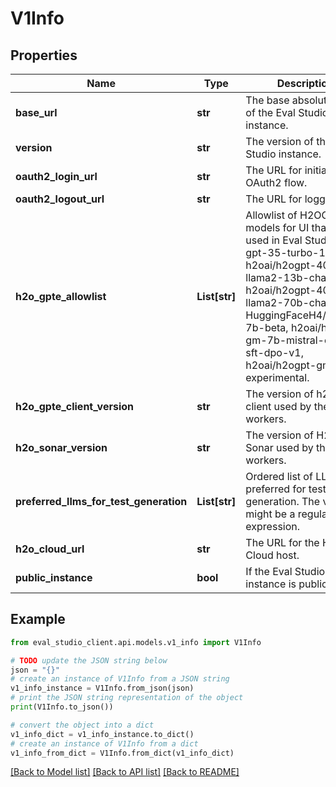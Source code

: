 # V1Info


## Properties

Name | Type | Description | Notes
------------ | ------------- | ------------- | -------------
**base_url** | **str** | The base absolute URL of the Eval Studio instance. | [optional] 
**version** | **str** | The version of the Eval Studio instance. | [optional] 
**oauth2_login_url** | **str** | The URL for initiating the OAuth2 flow. | [optional] 
**oauth2_logout_url** | **str** | The URL for logging out. | [optional] 
**h2o_gpte_allowlist** | **List[str]** | Allowlist of H2OGPTe models for UI that can be used in Eval Studio. E.g. gpt-35-turbo-1106, h2oai/h2ogpt-4096-llama2-13b-chat, h2oai/h2ogpt-4096-llama2-70b-chat-4bit, HuggingFaceH4/zephyr-7b-beta, h2oai/h2ogpt-gm-7b-mistral-chat-sft-dpo-v1, h2oai/h2ogpt-gm-experimental. | [optional] 
**h2o_gpte_client_version** | **str** | The version of h2oGPTe client used by the workers. | [optional] 
**h2o_sonar_version** | **str** | The version of H2O Sonar used by the workers. | [optional] 
**preferred_llms_for_test_generation** | **List[str]** | Ordered list of LLMs preferred for test generation. The value might be a regular expression. | [optional] 
**h2o_cloud_url** | **str** | The URL for the H2O Cloud host. | [optional] 
**public_instance** | **bool** | If the Eval Studio instance is public. | [optional] 

## Example

```python
from eval_studio_client.api.models.v1_info import V1Info

# TODO update the JSON string below
json = "{}"
# create an instance of V1Info from a JSON string
v1_info_instance = V1Info.from_json(json)
# print the JSON string representation of the object
print(V1Info.to_json())

# convert the object into a dict
v1_info_dict = v1_info_instance.to_dict()
# create an instance of V1Info from a dict
v1_info_from_dict = V1Info.from_dict(v1_info_dict)
```
[[Back to Model list]](../README.md#documentation-for-models) [[Back to API list]](../README.md#documentation-for-api-endpoints) [[Back to README]](../README.md)


